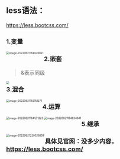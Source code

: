 ## less语法：

https://less.bootcss.com/



### 1.变量

<img src="https://cdn.jsdelivr.net/gh/lj408226003/java-leaning@main/images/image-20220621184049821.png" alt="image-20220621184049821" style="zoom:50%;" align="left"/>

### 2.嵌套

> &表示同级

<img src="https://cdn.jsdelivr.net/gh/lj408226003/java-leaning@main/images/image-20220621182218913.png" style="zoom:50%;" align="left"/>

### 3.混合

<img src="https://cdn.jsdelivr.net/gh/lj408226003/java-leaning@main/images/image-20220621182151271.png" alt="image-20220621182151271" style="zoom:50%;" align="left"/>



### 4.运算

<img src="https://cdn.jsdelivr.net/gh/lj408226003/java-leaning@main/images/image-20220621184531223.png" alt="image-20220621184531223" style="zoom:50%;" align="left"/>

<img src="https://cdn.jsdelivr.net/gh/lj408226003/java-leaning@main/images/image-20220621184834841.png" alt="image-20220621184834841" style="zoom:50%;" align="left"/>



### 5.继承

<img src="https://cdn.jsdelivr.net/gh/lj408226003/java-leaning@main/images/image-20220621220326859.png" alt="image-20220621220326859" style="zoom:50%;" align="left"/>



### 具体见官网：没多少内容，https://less.bootcss.com/